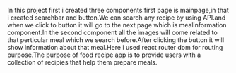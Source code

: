 In this project first i created three components.first page is mainpage,in that i created searchbar and button.We can search any recipe by using API.and when we click to button it will go to the next page which is mealinformation component.In the second component all the images will come related to that perticular meal which we search before.After clicking the button it will show information about that meal.Here i used react router dom for routing purpose.The purpose of food recipe app is to provide users with a collection of recipies that help them prepare meals.
